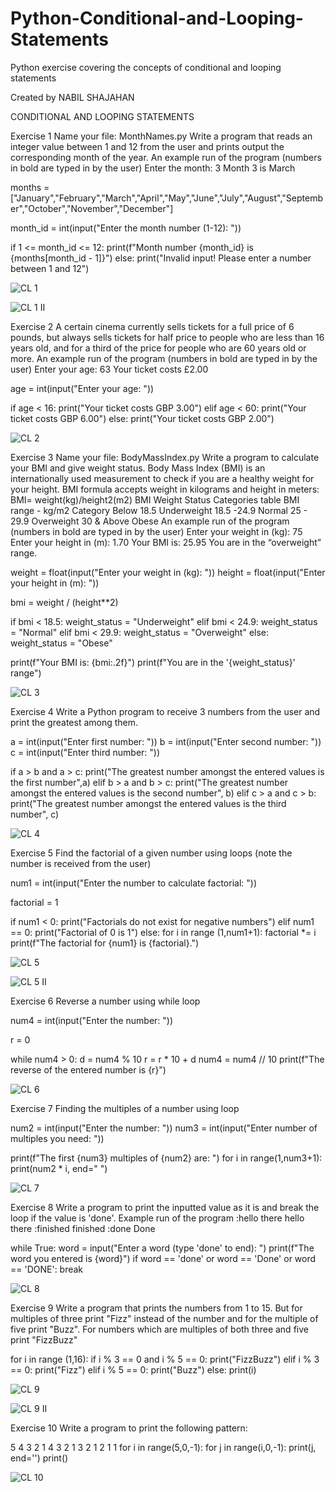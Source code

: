 # Python-Conditional-and-Looping-Statements
Python exercise covering the concepts of conditional and looping statements

Created by NABIL SHAJAHAN

CONDITIONAL AND LOOPING STATEMENTS

Exercise 1
Name your file: MonthNames.py
Write a program that reads an integer value between 1 and 12 from the user and prints output the corresponding month of the year.
An example run of the program (numbers in bold are typed in by the user)
Enter the month: 3
Month 3 is March

months = ["January","February","March","April","May","June","July","August","September","October","November","December"]

month_id = int(input("Enter the month number (1-12): "))

if 1 <= month_id <= 12:
    print(f"Month number {month_id} is {months[month_id - 1]}")
else:
    print("Invalid input! Please enter a number between 1 and 12")


 ![CL 1](https://github.com/user-attachments/assets/9642fbce-ee66-4038-95d9-e7380b17c9e1)


 ![CL 1 II](https://github.com/user-attachments/assets/16eab484-0780-4605-9c5a-7ea843d47fc8)




Exercise 2
A certain cinema currently sells tickets for a full price of 6 pounds, but always sells tickets for half price to people who are less than 16 years old, and for a third of the price for people who are 60 years old or more.
An example run of the program (numbers in bold are typed in by the user)
Enter your age: 63
Your ticket costs £2.00

age = int(input("Enter your age: "))

if age < 16:
    print("Your ticket costs GBP 3.00")
elif age < 60:
    print("Your ticket costs GBP 6.00")
else:
    print("Your ticket costs GBP 2.00")



 ![CL 2](https://github.com/user-attachments/assets/eb39ea74-eeeb-46cb-a691-666772348478)




Exercise 3
Name your file: BodyMassIndex.py
Write a program to calculate your BMI and give weight status. Body Mass Index (BMI) is an internationally used measurement to check if you are a healthy weight for your height. BMI formula accepts weight in kilograms and height in meters:
BMI= weight(kg)/height2(m2)
BMI Weight Status Categories table
BMI range - kg/m2   Category
Below 18.5                    Underweight
18.5 -24.9         Normal
25 - 29.9          Overweight
30 & Above     Obese
An example run of the program (numbers in bold are typed in by the user)
Enter your weight in (kg): 75
Enter your height in (m): 1.70
Your BMI is: 25.95
You are in the “overweight” range.

weight = float(input("Enter your weight in (kg): "))
height = float(input("Enter your height in (m): "))

bmi = weight / (height**2)

if bmi < 18.5:
    weight_status = "Underweight"
elif bmi < 24.9:
    weight_status = "Normal"
elif bmi < 29.9:
    weight_status = "Overweight"
else:
    weight_status = "Obese"

print(f"Your BMI is: {bmi:.2f}")
print(f"You are in the '{weight_status}' range")

 

![CL 3](https://github.com/user-attachments/assets/9776f926-db99-4303-9dbd-393518dd048a)




Exercise 4
Write a Python program to receive 3 numbers from the user and print the greatest among them.

a = int(input("Enter first number: "))
b = int(input("Enter second number: "))
c = int(input("Enter third number: "))

if a > b and a > c:
    print("The greatest number amongst the entered values is the first number",a)
elif b > a and b > c:
    print("The greatest number amongst the entered values is the second number", b)
elif c > a and c > b:
    print("The greatest number amongst the entered values is the third number", c)



![CL 4](https://github.com/user-attachments/assets/4c6f5057-ee99-4fb5-b73a-9fc6ef8ee1da)




Exercise 5
Find the factorial of a given number using loops (note the number is received from the user)

num1 = int(input("Enter the number to calculate factorial: "))

factorial = 1

if num1 < 0:
    print("Factorials do not exist for negative numbers")
elif num1 == 0:
    print("Factorial of 0 is 1")
else:
    for i in range (1,num1+1):
        factorial *= i
    print(f"The factorial for {num1} is {factorial}.")



![CL 5](https://github.com/user-attachments/assets/bd0b985a-6749-4c99-a974-d788fdbe97da)


![CL 5 II](https://github.com/user-attachments/assets/5bc49b7c-2ab2-437a-b167-2df1d45449c4)




Exercise 6
Reverse a number using while loop

num4 = int(input("Enter the number: "))

r = 0

while num4 > 0:
    d = num4 % 10
    r = r * 10 + d
    num4 = num4 // 10
print(f"The reverse of the entered number is {r}")



![CL 6](https://github.com/user-attachments/assets/99695dce-7ff4-4f93-8b2e-975267ce213d)




Exercise 7
Finding the multiples of a number using loop

num2 = int(input("Enter the number: "))
num3 = int(input("Enter number of multiples you need: "))

print(f"The first {num3} multiples of {num2} are: ")
for i in range(1,num3+1):
    print(num2 * i, end=" ")


![CL 7](https://github.com/user-attachments/assets/6ac49ee6-17ce-48fc-bcde-bd56881eb412)




Exercise 8
Write a program to print the inputted value as it is and break the loop if the value is 'done'.
Example run of the program
:hello there
hello there
:finished
finished
:done
Done

while True:
    word = input("Enter a word (type 'done' to end): ")
    print(f"The word you entered is {word}")
    if word == 'done' or word == 'Done' or word == 'DONE':
        break


![CL 8](https://github.com/user-attachments/assets/128c545c-b801-45a0-aadf-2cde6cd7389f)




Exercise 9
Write a program that prints the numbers from 1 to 15. But for multiples of three print "Fizz" instead of the number and for the multiple of five print "Buzz". For numbers which are multiples of both three and five print "FizzBuzz"

for i in range (1,16):
    if i % 3 == 0 and i % 5 == 0:
        print("FizzBuzz")
    elif i % 3 == 0:
        print("Fizz")
    elif i % 5 == 0:
        print("Buzz")
    else:
        print(i)

 

![CL 9](https://github.com/user-attachments/assets/985c5838-8f2a-4127-ac65-83f3c0d6a77a)

![CL 9 II](https://github.com/user-attachments/assets/68cbec41-55a3-4a3c-a498-28224c7196bd)




Exercise 10
Write a program to print the following pattern:

5 4 3 2 1
4 3 2 1
3 2 1
2 1
1
for i in range(5,0,-1):
    for j in range(i,0,-1):
        print(j, end='')
    print()



![CL 10](https://github.com/user-attachments/assets/85cc1fb7-bb77-4764-bb38-8d7b11dc157b)




 
